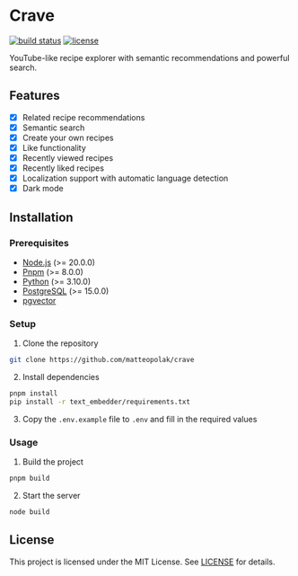 # Crave

[![build status](https://github.com/matteopolak/crave/actions/workflows/ci.yml/badge.svg)](.github/workflows/ci.yml)
[![license](https://img.shields.io/github/license/matteopolak/crave.svg)](LICENSE)

YouTube-like recipe explorer with semantic recommendations and powerful search.

## Features

- [x] Related recipe recommendations
- [x] Semantic search
- [x] Create your own recipes
- [x] Like functionality
- [x] Recently viewed recipes
- [x] Recently liked recipes
- [x] Localization support with automatic language detection
- [x] Dark mode

## Installation

### Prerequisites

- [Node.js](https://nodejs.org/en) (>= 20.0.0)
- [Pnpm](https://pnpm.io) (>= 8.0.0)
- [Python](https://www.python.org) (>= 3.10.0)
- [PostgreSQL](https://www.postgresql.org) (>= 15.0.0)
- [pgvector](https://github.com/pgvector/pgvector)

### Setup

1. Clone the repository

```bash
git clone https://github.com/matteopolak/crave
```

2. Install dependencies

```bash
pnpm install
pip install -r text_embedder/requirements.txt
```

3. Copy the `.env.example` file to `.env` and fill in the required values

### Usage

1. Build the project

```bash
pnpm build
```

2. Start the server

```bash
node build
```

## License

This project is licensed under the MIT License. See [LICENSE](LICENSE) for details.
